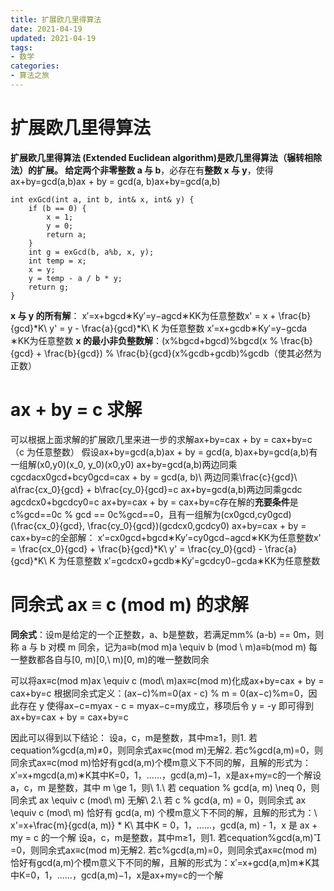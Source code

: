 ```yaml
---
title: 扩展欧几里得算法
date: 2021-04-19
updated: 2021-04-19
tags:
- 数学
categories:
- 算法之旅
---
```


# 扩展欧几里得算法
**扩展欧几里得算法 (Extended Euclidean algorithm)**是欧几里得算法（辗转相除法）的扩展。
给定两个**非零整数 a 与 b**，必存在有**整数 x 与 y**，使得ax+by=gcd(a,b)ax + by = gcd(a, b)ax+by=gcd(a,b)
```
int exGcd(int a, int b, int& x, int& y) {
    if (b == 0) {
        x = 1;
        y = 0;
        return a;
    }
    int g = exGcd(b, a%b, x, y);
    int temp = x;
    x = y;
    y = temp - a / b * y;
    return g;
}
```
**x 与 y 的所有解**：
x′=x+bgcd∗Ky′=y−agcd∗KK为任意整数x' = x + \frac{b}{gcd}*K\\
y' = y - \frac{a}{gcd}*K\\
K 为任意整数
x′=x+gcdb​∗Ky′=y−gcda​∗KK为任意整数
**x 的最小非负整数解**：(x%bgcd+bgcd)%bgcd(x \% \frac{b}{gcd} + \frac{b}{gcd}) \% \frac{b}{gcd}(x%gcdb​+gcdb​)%gcdb​（使其必然为正数）
# ax + by = c 求解
可以根据上面求解的扩展欧几里来进一步的求解ax+by=cax + by = cax+by=c（c 为任意整数）
假设ax+by=gcd(a,b)ax + by = gcd(a, b)ax+by=gcd(a,b)有一组解(x0,y0)(x_0, y_0)(x0​,y0​)
ax+by=gcd(a,b)两边同乘cgcdacx0gcd+bcy0gcd=cax + by = gcd(a, b)\\
两边同乘\frac{c}{gcd}\\
a\frac{cx_0}{gcd} + b\frac{cy_0}{gcd}=c
ax+by=gcd(a,b)两边同乘gcdc​agcdcx0​​+bgcdcy0​​=c
ax+by=cax + by = cax+by=c存在解的**充要条件**是c%gcd==0c \% gcd == 0c%gcd==0，且有一组解为(cx0gcd,cy0gcd)(\frac{cx_0}{gcd}, \frac{cy_0}{gcd})(gcdcx0​​,gcdcy0​​)
ax+by=cax + by = cax+by=c的全部解：
x′=cx0gcd+bgcd∗Ky′=cy0gcd−agcd∗KK为任意整数x' = \frac{cx_0}{gcd} + \frac{b}{gcd}*K\\
y' = \frac{cy_0}{gcd} - \frac{a}{gcd}*K\\
K 为任意整数
x′=gcdcx0​​+gcdb​∗Ky′=gcdcy0​​−gcda​∗KK为任意整数
# 同余式 ax ≡​ c (mod m) 的求解
**同余式**：设m是给定的一个正整数，a、b是整数，若满足mm% (a-b) == 0m，则称 a 与 b 对模 m 同余，记为a≡b(mod m)a \equiv b (mod \ m)a≡b(mod m)
每一整数都各自与[0, m)[0,\ m)[0, m)的唯一整数同余

可以将ax≡c(mod m)ax \equiv c (mod\ m)ax≡c(mod m)化成ax+by=cax + by  = cax+by=c
根据同余式定义：(ax−c)%m=0(ax - c) \% m = 0(ax−c)%m=0，因此存在 y 使得ax−c=myax - c = myax−c=my成立，移项后令 y = -y 即可得到ax+by=cax + by  = cax+by=c

因此可以得到以下结论：
设a，c，m是整数，其中m≥1，则1. 若cequation%gcd(a,m)≠0，则同余式ax≡c(mod m)无解2. 若c%gcd(a,m)=0，则同余式ax≡c(mod m)恰好有gcd(a,m)个模m意义下不同的解，且解的形式为：x′=x+mgcd(a,m)∗K其中K=0，1，……，gcd(a,m)−1，x是ax+my=c的一个解设 a，c，m 是整数，其中 m \ge 1，则\\
1.\ 若 cequation \% gcd(a, m) \neq 0，则同余式 ax \equiv c (mod\ m) 无解\\
2.\ 若  c \% gcd(a, m) = 0，则同余式 ax \equiv c (mod\ m) 恰好有 gcd(a, m) 个模m意义下不同的解，且解的形式为：\\
x'=x+\frac{m}{gcd(a, m)} * K\\
其中K = 0，1，……，gcd(a, m) - 1，x 是 ax + my = c 的一个解
设a，c，m是整数，其中m≥1，则1. 若cequation%gcd(a,m)​=0，则同余式ax≡c(mod m)无解2. 若c%gcd(a,m)=0，则同余式ax≡c(mod m)恰好有gcd(a,m)个模m意义下不同的解，且解的形式为：x′=x+gcd(a,m)m​∗K其中K=0，1，……，gcd(a,m)−1，x是ax+my=c的一个解
